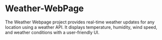 # Weather-WebPage
The Weather Webpage project provides real-time weather updates for any location using a weather API. It displays temperature, humidity, wind speed, and weather conditions with a user-friendly UI.
